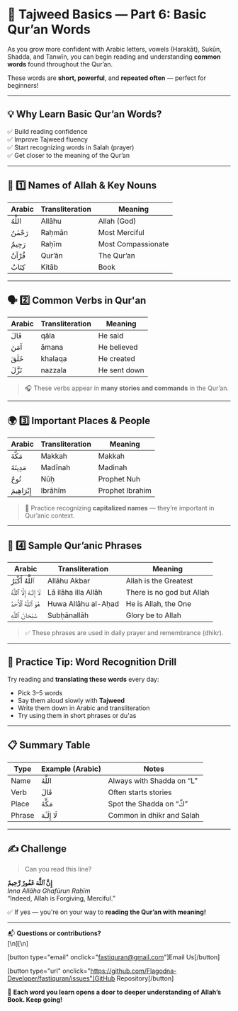 # 📘 Tajweed Basics — Part 6: Basic Qur’an Words

As you grow more confident with Arabic letters, vowels (Harakāt), Sukūn, Shadda, and Tanwīn, you can begin reading and understanding **common words** found throughout the Qur’an.

These words are **short, powerful**, and **repeated often** — perfect for beginners!

---

## 💡 Why Learn Basic Qur’an Words?

✅ Build reading confidence  
✅ Improve Tajweed fluency  
✅ Start recognizing words in Salah (prayer)  
✅ Get closer to the meaning of the Qur’an

---

## 🕋 1️⃣ Names of Allah & Key Nouns

| Arabic   | Transliteration | Meaning            |
| -------- | --------------- | ------------------ |
| اللَّهُ  | Allāhu          | Allah (God)        |
| رَحْمٰنُ | Raḥmān          | Most Merciful      |
| رَحِيمٌ  | Raḥīm           | Most Compassionate |
| قُرْآنٌ  | Qur’ān          | The Qur’an         |
| كِتَابٌ  | Kitāb           | Book               |

---

## 🗣 2️⃣ Common Verbs in Qur'an

| Arabic  | Transliteration | Meaning      |
| ------- | --------------- | ------------ |
| قَالَ   | qāla            | He said      |
| آمَنَ   | āmana           | He believed  |
| خَلَقَ  | khalaqa         | He created   |
| نَزَّلَ | nazzala         | He sent down |

> 🎧 These verbs appear in **many stories and commands** in the Qur’an.

---

## 🌍 3️⃣ Important Places & People

| Arabic       | Transliteration | Meaning         |
| ------------ | --------------- | --------------- |
| مَكَّةَ      | Makkah          | Makkah          |
| مَدِينَةَ    | Madīnah         | Madinah         |
| نُوحٌ        | Nūḥ             | Prophet Nuh     |
| إِبْرَاهِيمَ | Ibrāhīm         | Prophet Ibrahim |

> 🧠 Practice recognizing **capitalized names** — they’re important in Qur’anic context.

---

## 📖 4️⃣ Sample Qur’anic Phrases

| Arabic                      | Transliteration     | Meaning                   |
| --------------------------- | ------------------- | ------------------------- |
| ٱللَّهُ أَكْبَرُ            | Allāhu Akbar        | Allah is the Greatest     |
| لَا إِلَـٰهَ إِلَّا ٱللَّهُ | Lā ilāha illa Allāh | There is no god but Allah |
| هُوَ ٱللَّهُ ٱلْأَحَدُ      | Huwa Allāhu al-Aḥad | He is Allah, the One      |
| سُبْحَانَ ٱللَّهِ           | Subḥānallāh         | Glory be to Allah         |

> ✅ These phrases are used in daily prayer and remembrance (dhikr).

---

## 🧠 Practice Tip: Word Recognition Drill

Try reading and **translating these words** every day:

- Pick 3–5 words
- Say them aloud slowly with **Tajweed**
- Write them down in Arabic and transliteration
- Try using them in short phrases or du'as

---

## 📋 Summary Table

| Type   | Example (Arabic) | Notes                     |
| ------ | ---------------- | ------------------------- |
| Name   | اللَّهُ          | Always with Shadda on “L” |
| Verb   | قَالَ            | Often starts stories      |
| Place  | مَكَّةَ          | Spot the Shadda on “كّ”   |
| Phrase | لَا إِلَـٰهَ     | Common in dhikr and Salah |

---

## ✍️ Challenge

> Can you read this line?

**إِنَّ ٱللَّهَ غَفُورٌ رَّحِيمٌ**  
_Inna Allāha Ghafūrun Raḥīm_  
“Indeed, Allah is Forgiving, Merciful.”

✅ If yes — you're on your way to **reading the Qur’an with meaning!**

---

📬 **Questions or contributions?**  
[\n][\n]

[button type="email" onclick="fastiquran@gmail.com"]Email Us[/button]

[button type="url" onclick="https://github.com/Flagodna-Developer/fastiquran/issues"]GitHub Repository[/button]

🌟 **Each word you learn opens a door to deeper understanding of Allah’s Book. Keep going!**
